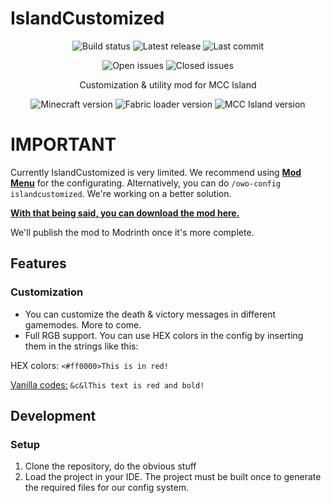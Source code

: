 # IslandCustomized 
<p align="center">
    <img src="https://img.shields.io/github/actions/workflow/status/IcosphereIndustries/IslandCustomized/build-islandcustomized.yml" alt="Build status">
    <img src="https://img.shields.io/github/v/release/IcosphereIndustries/IslandCustomized?include_prereleases" alt="Latest release">
    <img src="https://img.shields.io/github/last-commit/IcosphereIndustries/IslandCustomized" alt="Last commit">
</p>
<p align="center">
    <img src="https://img.shields.io/github/issues/IcosphereIndustries/IslandCustomized?label=open%20issues" alt="Open issues">
    <img src="https://img.shields.io/github/issues-closed/IcosphereIndustries/IslandCustomized?label=closed%20issues" alt="Closed issues">
</p>
<p align="center">
    Customization &amp; utility mod for MCC Island
</p>
<p align="center">
    <img src="https://img.shields.io/badge/minecraft-1.20%20%26%201.20.1-brightgreen" alt="Minecraft version">
    <img src="https://img.shields.io/badge/fabric%20loader-0.14.21%2B-green" alt="Fabric loader version">
    <img src="https://img.shields.io/badge/mcc%20island-0.7.5-yellowgreen" alt="MCC Island version">
</p>

# IMPORTANT
Currently IslandCustomized is very limited. We recommend using  [**Mod Menu**](https://modrinth.com/mod/modmenu/version/7.0.1) for the configurating.
Alternatively, you can do `/owo-config islandcustomized`. We're working on a better solution.

[**With that being said, you can download the mod here.**](https://github.com/IcosphereIndustries/IslandCustomized/releases)

We'll publish the mod to Modrinth once it's more complete.

## Features
### Customization
* You can customize the death & victory messages in different gamemodes. More to come.
* Full RGB support. You can use HEX colors in the config by inserting them in the strings
like this: 

HEX colors: `<#ff0000>This is in red!`

[Vanilla codes:](https://www.digminecraft.com/lists/color_list_pc.php) `&c&lThis text is red and bold!`
## Development
### Setup
1. Clone the repository, do the obvious stuff
2. Load the project in your IDE. The project must be built once to generate the required files for our config system.